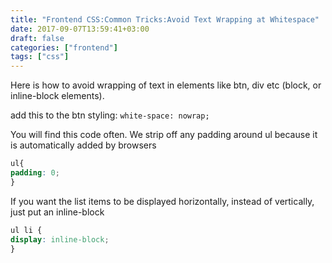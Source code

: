 ```yaml
---
title: "Frontend CSS:Common Tricks:Avoid Text Wrapping at Whitespace"
date: 2017-09-07T13:59:41+03:00
draft: false 
categories: ["frontend"]
tags: ["css"]
---
```

Here is how to avoid wrapping of text in elements like btn, div etc (block, or inline-block elements).

add this to the btn styling:
`white-space: nowrap;`

You will find this code often. We strip off any padding around ul because it is automatically added by browsers
```css
ul{
padding: 0;
}
```

If you want the list items to be displayed horizontally, instead of vertically, just put an inline-block
```css
ul li {
display: inline-block;
}
```

